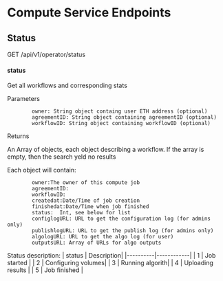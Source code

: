 # Compute Service Endpoints

## Status

GET /api/v1/operator/status


#### status

Get all workflows and corresponding stats

Parameters
```
        owner: String object containg user ETH address (optional)
        agreementID: String object containing agreementID (optional)
        workflowID: String object containing workflowID (optional)
```

Returns

An Array of objects, each object describing a workflow. If the array is empty, then the search yeld no results

Each object will contain:
```
        owner:The owner of this compute job
        agreementID:
        workflowID:
        createdat:Date/Time of job creation
        finishedat:Date/Time when job finished
        status:  Int, see below for list
        configlogURL: URL to get the configuration log (for admins only)
        publishlogURL: URL to get the publish log (for admins only)
        algologURL: URL to get the algo log (for user)
        outputsURL: Array of URLs for algo outputs
```

Status description:
| status   | Description|
|----------|------------|
|  1       | Job started        |
|  2       | Configuring volumes|
|  3       | Running algorith|
|  4       | Uploading results |
|  5       | Job finished |

